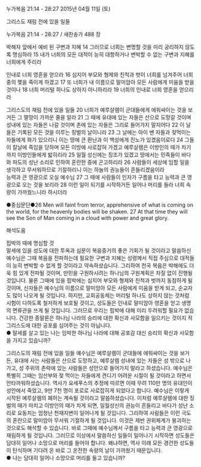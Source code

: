누가복음 21:14 - 28:27 
2015년 04월 11일 (토)

그리스도 재림 전에 있을 일들



누가복음 21:14 - 28:27 / 새찬송가 488 장


박해자 앞에서 예비 된 구변과 지혜
14 그러므로 너희는 변명할 것을 미리 궁리하지 않도록 명심하라 15 내가 너희의 모든 대적이 능히 대항하거나 변박할 수 없는 구변과 지혜를 너희에게 주리라 

인내로 너희 영혼을 얻으라 
16 심지어 부모와 형제와 친척과 벗이 너희를 넘겨주어 너희 중의 몇을 죽이게 하겠고 17 또 너희가 내 이름으로 말미암아 모든 사람에게 미움을 받을 것이나 18 너희 머리털 하나도 상하지 아니하리라 19 너희의 인내로 너희 영혼을 얻으리라 

그리스도의 재림 전에 있을 일들
20 너희가 예루살렘이 군대들에게 에워싸이는 것을 보거든 그 멸망이 가까운 줄을 알라 21 그 때에 유대에 있는 자들은 산으로 도망갈 것이며 성내에 있는 자들은 나갈 것이며 촌에 있는 자들은 그리로 들어가지 말지어다 22 이 날들은 기록된 모든 것을 이루는 징벌의 날이니라 23 그 날에는 아이 밴 자들과 젖먹이는 자들에게 화가 있으리니 이는 땅에 큰 환난과 이 백성에게 진노가 있겠음이로다 24 그들이 칼날에 죽임을 당하며 모든 이방에 사로잡혀 가겠고 예루살렘은 이방인의 때가 차기까지 이방인들에게 밟히리라 25 일월 성신에는 징조가 있겠고 땅에서는 민족들이 바다와 파도의 성난 소리로 인하여 혼란한 중에 곤고하리라 26 사람들이 세상에 임할 일을 생각하고 무서워하므로 기절하리니 이는 하늘의 권능들이 흔들리겠음이라     
능력과 큰 영광으로 오실 예수님
27 그 때에 사람들이 인자가 구름을 타고 능력과 큰 영광으로 오는 것을 보리라 28 이런 일이 되기를 시작하거든 일어나 머리를 들라 너희 속량이 가까웠느니라 하시더라 

●중심문단●26 Men will faint from terror, apprehensive of what is coming on the world, for the heavenly bodies will be shaken. 27 At that time they will see the Son of Man coming in a cloud with power and great glory.

해석도움





핍박의 때에 명심할 것  
말세에 있을 성도에 대한 투옥과 심문이 복음증거의 좋은 기회가 될 것이라고 말씀하신 예수님은 그때 복음을 전파하는데 필요한 구변과 지혜는 성령께서 직접 주심으로 대적들이 능히 변박할 수 없게 할 것이라고 약속하셨습니다. 그리하여 천국 복음은 박해에도 더욱 힘 있게 전파될 것이며, 만민을 구원하시려는 하나님의 구원계획은 차질 없이 진행될 것입니다. 물론 그때에 있을 핍박에는 심지어 부모와 형제와 친척과 벗까지 동참하게 될 것이며, 신자들은 예수님의 이름으로 말미암아 모든 사람에게 미움을 받게 되고, 순교자도 많이 나오게 될 것입니다. 하지만, 교회공동체는 머리털 하나도 상하지 않는 것처럼 시험이 다하도록 철저하게 보호될 것이고, 성도들은 인내로 말미암아 영혼을 얻고 생명의 면류관을 쓰게 될 것입니다. 그러므로 우리는 핍박에 대해 미리 두려워할 필요가 없습니다. 건강한 종말론은 하나님 나라의 승리에 대한 확신과 사모함을 일으키는 것이지 적그리스도에 대한 공포를 심어주는 것이 아닙니다.  
● 말세를 살고 있는 나는 임박한 하나님 나라에 대해 공포감 대신 승리의 확신과 사모함을 가지고 있습니까? 

그리스도의 재림 전에 있을 일들
예수님은 예루살렘이 군대들에 에워싸이는 것을 보거든, 유대에 사는 사람들은 산으로 도망하고, 예루살렘 성내에 있는 자들은 성 밖으로 나가고, 성 주위의 촌락에 있는 사람들은 성안으로 들어가지 말라고 하셨습니다. 예수님은 특별히 그때는 임산부와 젖 먹이는 자들에게 견디기 어려운 시절이 될 것이라고 하면서 안타까워하셨습니다. 역사가 요세푸스의 추정에 따르면 이때 무려 110만 명의 유대인이 성안에서 죽었고, 9만 7천 명이 포로로 사로잡히게 되었다고 합니다. 예수님은 이렇게 시작된 예루살렘의 폐허는 계속될 것이라고 말씀하셨습니다. 이처럼 예루살렘에 대한 징벌의 때가 마치고 이방인의 때가 차게 되면, 일월성신의 권능이 흔들리고 바다가 성난 소리로 요동치는 엄청난 천재지변이 일어나게 될 것입니다. 그리하여 사람들은 이런 극도의 혼란으로 말미암아 무서워 기절하게 될 것입니다. 이것은 제반 권위체계가 붕괴하는 것으로도 해석할 수 있습니다. 바로 그때에 예수님께서 구름을 타고 능력과 큰 영광으로 재림하게 될 것입니다. 그러므로 이상에서 말씀하신 일들이 일어나기 시작하면 성도들은 담대히 일어나 소망으로 머리를 들어야 합니다. 왜냐하면, 역사 이래 모든 경건한 성도들이 탄식하며 기다려 온 바로 그 온전한 속량의 날이 가까웠기 때문입니다.  
● 나는 담대히 일어나 소망으로 머리를 들고 있습니까?